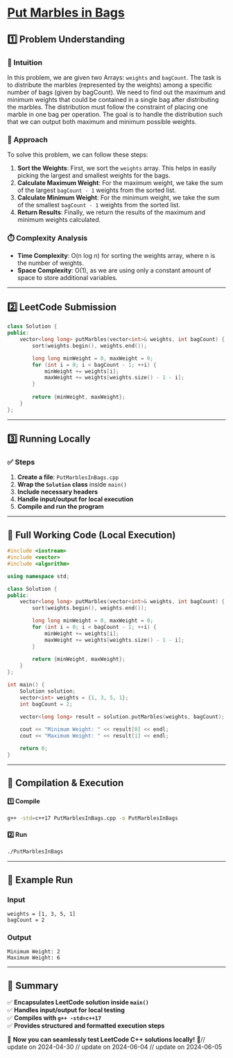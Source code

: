 # **[Put Marbles in Bags](https://leetcode.com/problems/put-marbles-in-bags/description/)**  

## **1️⃣ Problem Understanding**  
### **📌 Intuition**  
In this problem, we are given two Arrays: `weights` and `bagCount`. The task is to distribute the marbles (represented by the weights) among a specific number of bags (given by bagCount). We need to find out the maximum and minimum weights that could be contained in a single bag after distributing the marbles. The distribution must follow the constraint of placing one marble in one bag per operation. The goal is to handle the distribution such that we can output both maximum and minimum possible weights.

### **🚀 Approach**  
To solve this problem, we can follow these steps:
1. **Sort the Weights**: First, we sort the `weights` array. This helps in easily picking the largest and smallest weights for the bags.
2. **Calculate Maximum Weight**: For the maximum weight, we take the sum of the largest `bagCount - 1` weights from the sorted list.
3. **Calculate Minimum Weight**: For the minimum weight, we take the sum of the smallest `bagCount - 1` weights from the sorted list.
4. **Return Results**: Finally, we return the results of the maximum and minimum weights calculated.

### **⏱️ Complexity Analysis**  
- **Time Complexity**: O(n log n) for sorting the weights array, where n is the number of weights.  
- **Space Complexity**: O(1), as we are using only a constant amount of space to store additional variables.

---  

## **2️⃣ LeetCode Submission**  
```cpp
class Solution {
public:
    vector<long long> putMarbles(vector<int>& weights, int bagCount) {
        sort(weights.begin(), weights.end());

        long long minWeight = 0, maxWeight = 0;
        for (int i = 0; i < bagCount - 1; ++i) {
            minWeight += weights[i];
            maxWeight += weights[weights.size() - 1 - i];
        }
        
        return {minWeight, maxWeight};
    }
};  
```  

---  

## **3️⃣ Running Locally**  
### **✅ Steps**  
1. **Create a file**: `PutMarblesInBags.cpp`  
2. **Wrap the `Solution` class** inside `main()`  
3. **Include necessary headers**  
4. **Handle input/output for local execution**  
5. **Compile and run the program**  

---  

## **📝 Full Working Code (Local Execution)**  
```cpp
#include <iostream>
#include <vector>
#include <algorithm>

using namespace std;

class Solution {
public:
    vector<long long> putMarbles(vector<int>& weights, int bagCount) {
        sort(weights.begin(), weights.end());

        long long minWeight = 0, maxWeight = 0;
        for (int i = 0; i < bagCount - 1; ++i) {
            minWeight += weights[i];
            maxWeight += weights[weights.size() - 1 - i];
        }
        
        return {minWeight, maxWeight};
    }
};

int main() {
    Solution solution;
    vector<int> weights = {1, 3, 5, 1};
    int bagCount = 2;

    vector<long long> result = solution.putMarbles(weights, bagCount);
    
    cout << "Minimum Weight: " << result[0] << endl;
    cout << "Maximum Weight: " << result[1] << endl;

    return 0;
}  
```  

---  

## **🔧 Compilation & Execution**  
#### **1️⃣ Compile**  
```bash
g++ -std=c++17 PutMarblesInBags.cpp -o PutMarblesInBags
```  

#### **2️⃣ Run**  
```bash
./PutMarblesInBags
```  

---  

## **🎯 Example Run**  
### **Input**  
```
weights = [1, 3, 5, 1]
bagCount = 2
```  
### **Output**  
```
Minimum Weight: 2
Maximum Weight: 6
```  

---  

## **📌 Summary**  
✅ **Encapsulates LeetCode solution inside `main()`**  
✅ **Handles input/output for local testing**  
✅ **Compiles with `g++ -std=c++17`**  
✅ **Provides structured and formatted execution steps**  

🚀 **Now you can seamlessly test LeetCode C++ solutions locally!** 🚀// update on 2024-04-30
// update on 2024-06-04
// update on 2024-06-05
